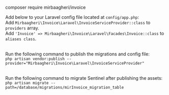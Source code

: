 composer require mirbaagheri/invoice

Add below to your Laravel config file located at `config/app.php`:<br>
Add `Mirbaagheri\Invoice\Laravel\InvoiceServiceProvider::class` to `providers` array.<br>
Add `'Invoice' => Mirbaagheri\Invoice\Laravel\Facades\Invoice::class` to `aliases class`.<br><br>

Run the following command to publish the migrations and config file:<br>
`php artisan vendor:publish --provider="Mirbaagheri\Invoice\Laravel\InvoiceServiceProvider"`<br><br>

Run the following command to migrate Sentinel after publishing the assets:<br>
`php artisan migrate --path=/database/migrations/mirInvoice_migration_table`
